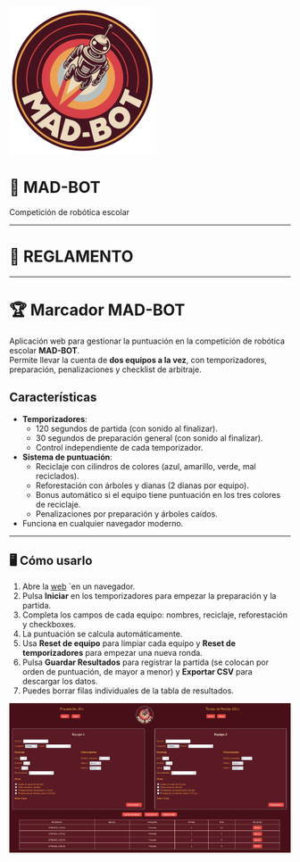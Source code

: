 ![Logo](https://github.com/lobotic/MAD-BOT/blob/main/MADBOTLogoMINI.png)
# 🤖 MAD-BOT
Competición de robótica escolar

---

# 📝 REGLAMENTO

---

# 🏆 Marcador MAD-BOT

Aplicación web para gestionar la puntuación en la competición de robótica escolar **MAD-BOT**.  
Permite llevar la cuenta de **dos equipos a la vez**, con temporizadores, preparación, penalizaciones y checklist de arbitraje.

## Características

- **Temporizadores**:
  - 120 segundos de partida (con sonido al finalizar).
  - 30 segundos de preparación general (con sonido al finalizar).
  - Control independiente de cada temporizador.  
- **Sistema de puntuación**:
  - Reciclaje con cilindros de colores (azul, amarillo, verde, mal reciclados).
  - Reforestación con árboles y dianas (2 dianas por equipo).
  - Bonus automático si el equipo tiene puntuación en los tres colores de reciclaje.
  - Penalizaciones por preparación y árboles caídos.  
- Funciona en cualquier navegador moderno.

---

## 🖥️ Cómo usarlo

1. Abre la [web](https://lobotic.github.io/MAD-BOT/) `en un navegador.  
2. Pulsa **Iniciar** en los temporizadores para empezar la preparación y la partida.  
3. Completa los campos de cada equipo: nombres, reciclaje, reforestación y checkboxes.  
4. La puntuación se calcula automáticamente.  
5. Usa **Reset de equipo** para limpiar cada equipo y **Reset de temporizadores** para empezar una nueva ronda.  
6. Pulsa **Guardar Resultados** para registrar la partida (se colocan por orden de puntuación, de mayor a menor) y **Exportar CSV** para descargar los datos.  
7. Puedes borrar filas individuales de la tabla de resultados.

![Captura de pantalla](https://github.com/lobotic/MAD-BOT/blob/main/captura.png)

